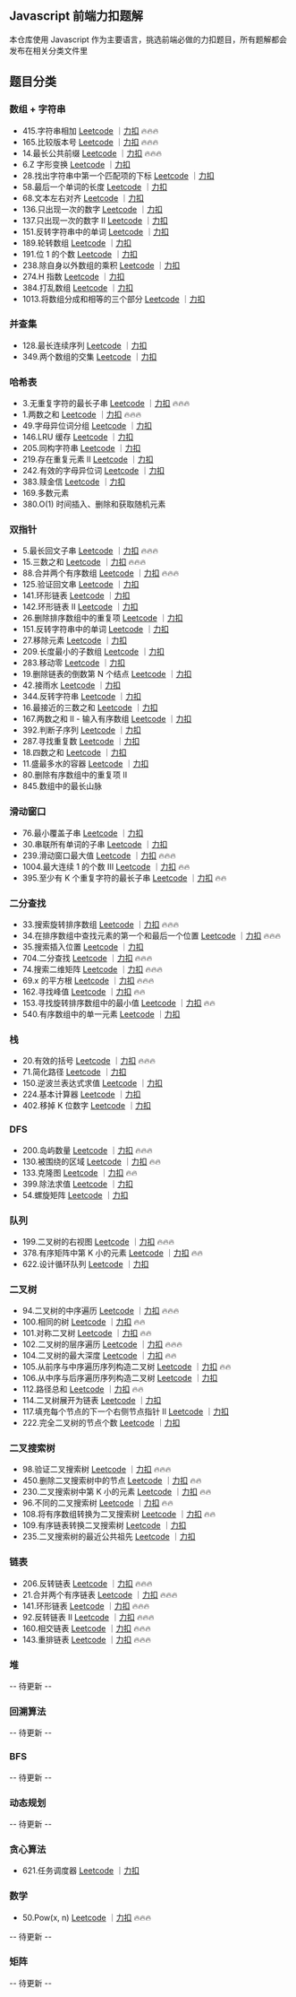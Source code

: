 ## Javascript 前端力扣题解

本仓库使用 Javascript 作为主要语言，挑选前端必做的力扣题目，所有题解都会发布在相关分类文件里

## 题目分类

### 数组 + 字符串

- 415.字符串相加 [Leetcode](https://leetcode.com/problems/add-strings/description/) ｜[力扣](https://leetcode.cn/problems/add-strings/description/) 🔥🔥🔥
- 165.比较版本号 [Leetcode](https://leetcode.com/problems/compare-version-numbers/description/) ｜[力扣](https://leetcode.cn/problems/compare-version-numbers/description/) 🔥🔥🔥
- 14.最长公共前缀 [Leetcode](https://leetcode.com/problems/longest-common-prefix/description/) ｜[力扣](https://leetcode.cn/problems/longest-common-prefix/description/) 🔥🔥🔥
- 6.Z 字形变换 [Leetcode](https://leetcode.com/problems/zigzag-conversion/description/) ｜[力扣](https://leetcode.cn/problems/zigzag-conversion/description/)
- 28.找出字符串中第一个匹配项的下标 [Leetcode](https://leetcode.com/problems/find-the-index-of-the-first-occurrence-in-a-string/description/) ｜[力扣](https://leetcode.cn/problems/find-the-index-of-the-first-occurrence-in-a-string/description/)
- 58.最后一个单词的长度 [Leetcode](https://leetcode.com/problems/length-of-last-word/description/) ｜[力扣](https://leetcode.cn/problems/length-of-last-word/description/)
- 68.文本左右对齐 [Leetcode](https://leetcode.com/problems/text-justification/description/) ｜[力扣](https://leetcode.cn/problems/text-justification/description/)
- 136.只出现一次的数字 [Leetcode](https://leetcode.com/problems/single-number/description/) ｜[力扣](https://leetcode.cn/problems/single-number/description/)
- 137.只出现一次的数字 II [Leetcode](https://leetcode.com/problems/single-number-ii/description/) ｜[力扣](https://leetcode.cn/problems/single-number-ii/description/)
- 151.反转字符串中的单词 [Leetcode](https://leetcode.com/problems/reverse-words-in-a-string/description/) ｜[力扣](https://leetcode.cn/problems/reverse-words-in-a-string/description/)
- 189.轮转数组 [Leetcode](https://leetcode.com/problems/rotate-array/description/) ｜[力扣](https://leetcode.cn/problems/rotate-array/description/)
- 191.位 1 的个数 [Leetcode](https://leetcode.com/problems/number-of-1-bits/description/) ｜[力扣](https://leetcode.cn/problems/number-of-1-bits/description/)
- 238.除自身以外数组的乘积 [Leetcode](https://leetcode.com/problems/product-of-array-except-self/description/) ｜[力扣](https://leetcode.cn/problems/product-of-array-except-self/description/)
- 274.H 指数 [Leetcode](https://leetcode.com/problems/h-index/description/) ｜[力扣](https://leetcode.cn/problems/h-index/description/)
- 384.打乱数组 [Leetcode](https://leetcode.com/problems/shuffle-an-array/description/) ｜[力扣](https://leetcode.cn/problems/shuffle-an-array/description/)
- 1013.将数组分成和相等的三个部分 [Leetcode](https://leetcode.com/problems/partition-array-into-three-parts-with-equal-sum/description/) ｜[力扣](https://leetcode.cn/problems/partition-array-into-three-parts-with-equal-sum/description/)

### 并查集

- 128.最长连续序列 [Leetcode](https://leetcode.com/problems/longest-consecutive-sequence/description/) ｜[力扣](https://leetcode.cn/problems/longest-consecutive-sequence/description/)
- 349.两个数组的交集 [Leetcode](https://leetcode.com/problems/intersection-of-two-arrays/description/) ｜[力扣](https://leetcode.cn/problems/intersection-of-two-arrays/description/)

### 哈希表

- 3.无重复字符的最长子串 [Leetcode](https://leetcode.com/problems/longest-substring-without-repeating-characters/) ｜[力扣](https://leetcode.cn/problems/longest-substring-without-repeating-characters/description/) 🔥🔥🔥
- 1.两数之和 [Leetcode](https://leetcode.com/problems/two-sum/) ｜[力扣](https://leetcode.cn/problems/two-sum/description/) 🔥🔥🔥
- 49.字母异位词分组 [Leetcode](https://leetcode.com/problems/group-anagrams/) ｜[力扣](https://leetcode.cn/problems/group-anagrams/description/)
- 146.LRU 缓存 [Leetcode](https://leetcode.com/problems/lru-cache/description/) ｜[力扣](https://leetcode.cn/problems/lru-cache/description/)
- 205.同构字符串 [Leetcode](https://leetcode.com/problems/isomorphic-strings/description/) ｜[力扣](https://leetcode.cn/problems/isomorphic-strings/description/)
- 219.存在重复元素 II [Leetcode](https://leetcode.com/problems/contains-duplicate-ii/description/) ｜[力扣](https://leetcode.cn/problems/contains-duplicate-ii/description/)
- 242.有效的字母异位词 [Leetcode](https://leetcode.com/problems/valid-anagram/description/) ｜[力扣](https://leetcode.cn/problems/valid-anagram/description/)
- 383.赎金信 [Leetcode](https://leetcode.com/problems/ransom-note/description/) ｜[力扣](https://leetcode.cn/problems/ransom-note/description/)
- 169.多数元素
- 380.O(1) 时间插入、删除和获取随机元素

### 双指针

- 5.最长回文子串 [Leetcode](https://leetcode.com/problems/longest-palindromic-substring/description/) ｜[力扣](https://leetcode.cn/problems/longest-palindromic-substring/description/) 🔥🔥🔥
- 15.三数之和 [Leetcode](https://leetcode.com/problems/3sum/description/) ｜[力扣](https://leetcode.cn/problems/3sum/description/) 🔥🔥🔥
- 88.合并两个有序数组 [Leetcode](https://leetcode.com/problems/merge-sorted-array/description/) ｜[力扣](https://leetcode.cn/problems/merge-sorted-array/description/) 🔥🔥🔥
- 125.验证回文串 [Leetcode](https://leetcode.com/problems/valid-palindrome/description/) ｜[力扣](https://leetcode.cn/problems/valid-palindrome/description/)
- 141.环形链表 [Leetcode](https://leetcode.com/problems/linked-list-cycle/description/) ｜[力扣](https://leetcode.cn/problems/linked-list-cycle/description/)
- 142.环形链表 II [Leetcode](https://leetcode.com/problems/linked-list-cycle-ii/description/) ｜[力扣](https://leetcode.cn/problems/linked-list-cycle-ii/description/)
- 26.删除排序数组中的重复项 [Leetcode](https://leetcode.com/problems/remove-duplicates-from-sorted-array/description/) ｜[力扣](https://leetcode.cn/problems/remove-duplicates-from-sorted-array/description/)
- 151.反转字符串中的单词 [Leetcode](https://leetcode.com/problems/reverse-words-in-a-string/description/) ｜[力扣](https://leetcode.cn/problems/reverse-words-in-a-string/description/)
- 27.移除元素 [Leetcode](https://leetcode.com/problems/remove-element/description/) ｜[力扣](https://leetcode.cn/problems/remove-element/description/)
- 209.长度最小的子数组 [Leetcode](https://leetcode.com/problems/minimum-size-subarray-sum/description/) ｜[力扣](https://leetcode.cn/problems/minimum-size-subarray-sum/description/)
- 283.移动零 [Leetcode](https://leetcode.com/problems/move-zeroes/description/) ｜[力扣](https://leetcode.cn/problems/move-zeroes/description/)
- 19.删除链表的倒数第 N 个结点 [Leetcode](https://leetcode.com/problems/remove-nth-node-from-end-of-list/description/) ｜[力扣](https://leetcode.cn/problems/remove-nth-node-from-end-of-list/description/)
- 42.接雨水 [Leetcode](https://leetcode.com/problems/trapping-rain-water/description/) ｜[力扣](https://leetcode.cn/problems/trapping-rain-water/description/)
- 344.反转字符串 [Leetcode](https://leetcode.com/problems/reverse-string/description/) ｜[力扣](https://leetcode.cn/problems/reverse-string/description/)
- 16.最接近的三数之和 [Leetcode](https://leetcode.com/problems/3sum-closest/description/) ｜[力扣](https://leetcode.cn/problems/3sum-closest/description/)
- 167.两数之和 II - 输入有序数组 [Leetcode](https://leetcode.com/problems/two-sum-ii-input-array-is-sorted/description/) ｜[力扣](https://leetcode.cn/problems/two-sum-ii-input-array-is-sorted/description/)
- 392.判断子序列 [Leetcode](https://leetcode.com/problems/is-subsequence/description/) ｜[力扣](https://leetcode.cn/problems/is-subsequence/description/)
- 287.寻找重复数 [Leetcode](https://leetcode.com/problems/find-the-duplicate-number/description/) ｜[力扣](https://leetcode.cn/problems/find-the-duplicate-number/description/)
- 18.四数之和 [Leetcode](https://leetcode.com/problems/4sum/description/) ｜[力扣](https://leetcode.cn/problems/4sum/description/)
- 11.盛最多水的容器 [Leetcode](https://leetcode.com/problems/container-with-most-water/description/) ｜[力扣](https://leetcode.cn/problems/container-with-most-water/description/)
- 80.删除有序数组中的重复项 II
- 845.数组中的最长山脉

### 滑动窗口

- 76.最小覆盖子串 [Leetcode](https://leetcode.com/problems/minimum-window-substring/description/) ｜[力扣](https://leetcode.cn/problems/minimum-window-substring/description/)
- 30.串联所有单词的子串 [Leetcode](https://leetcode.com/problems/substring-with-concatenation-of-all-words/description/) ｜[力扣](https://leetcode.cn/problems/substring-with-concatenation-of-all-words/description/)
- 239.滑动窗口最大值 [Leetcode](https://leetcode.com/problems/sliding-window-maximum/description/) ｜[力扣](https://leetcode.cn/problems/sliding-window-maximum/description/) 🔥🔥🔥
- 1004.最大连续 1 的个数 III
  [Leetcode](https://leetcode.com/problems/max-consecutive-ones-iii/description/) ｜[力扣](https://leetcode.cn/problems/max-consecutive-ones-iii/description/) 🔥🔥
- 395.至少有 K 个重复字符的最长子串
  [Leetcode](https://leetcode.com/problems/longest-substring-with-at-least-k-repeating-characters/) ｜[力扣](https://leetcode.cn/problems/longest-substring-with-at-least-k-repeating-characters/description/) 🔥🔥

### 二分查找

- 33.搜索旋转排序数组 [Leetcode](https://leetcode.com/problems/search-in-rotated-sorted-array/description/) ｜[力扣](https://leetcode.cn/problems/search-in-rotated-sorted-array/description/) 🔥🔥🔥
- 34.在排序数组中查找元素的第一个和最后一个位置 [Leetcode](https://leetcode.com/problems/find-first-and-last-position-of-element-in-sorted-array/description/) ｜[力扣](https://leetcode.cn/problems/find-first-and-last-position-of-element-in-sorted-array/description/) 🔥🔥🔥
- 35.搜索插入位置 [Leetcode](https://leetcode.com/problems/search-insert-position/description/) ｜[力扣](https://leetcode.cn/problems/search-insert-position/description/)
- 704.二分查找 [Leetcode](https://leetcode.com/problems/binary-search/description/) ｜[力扣](https://leetcode.cn/problems/binary-search/description/) 🔥🔥🔥
- 74.搜索二维矩阵 [Leetcode](https://leetcode.com/problems/search-a-2d-matrix/description/) ｜[力扣](http://leetcode.cn/problems/search-a-2d-matrix/description/) 🔥🔥🔥
- 69.x 的平方根 [Leetcode](https://leetcode.com/problems/sqrtx/description/) ｜[力扣](https://leetcode.cn/problems/sqrtx/description/) 🔥🔥🔥
- 162.寻找峰值 [Leetcode](https://leetcode.com/problems/find-peak-element/submissions/1537785149/) ｜[力扣](https://leetcode.cn/problems/find-peak-element/description/) 🔥🔥
- 153.寻找旋转排序数组中的最小值 [Leetcode](https://leetcode.com/problems/find-minimum-in-rotated-sorted-array/description/) ｜[力扣](https://leetcode.cn/problems/find-minimum-in-rotated-sorted-array/description/) 🔥🔥
- 540.有序数组中的单一元素 [Leetcode](https://leetcode.com/problems/single-element-in-a-sorted-array/submissions/1538747212/) ｜[力扣](https://leetcode.cn/problems/single-element-in-a-sorted-array/description/)

### 栈

- 20.有效的括号 [Leetcode](https://leetcode.com/problems/valid-parentheses/description/) ｜[力扣](https://leetcode.cn/problems/valid-parentheses/description/) 🔥🔥🔥
- 71.简化路径 [Leetcode](https://leetcode.com/problems/simplify-path/description/) ｜[力扣](https://leetcode.cn/problems/simplify-path/description/)
- 150.逆波兰表达式求值 [Leetcode](https://leetcode.com/problems/evaluate-reverse-polish-notation/description/) ｜[力扣](https://leetcode.cn/problems/evaluate-reverse-polish-notation/description/)
- 224.基本计算器 [Leetcode](https://leetcode.com/problems/basic-calculator/description/) ｜[力扣](https://leetcode.cn/problems/basic-calculator/description/)
- 402.移掉 K 位数字 [Leetcode](https://leetcode.com/problems/remove-k-digits/description/) ｜[力扣](https://leetcode.cn/problems/remove-k-digits/description/)

### DFS

- 200.岛屿数量 [Leetcode](https://leetcode.com/problems/number-of-islands/description/) ｜[力扣](https://leetcode.cn/problems/number-of-islands/description/) 🔥🔥🔥
- 130.被围绕的区域 [Leetcode](https://leetcode.com/problems/surrounded-regions/description/) ｜[力扣](https://leetcode.cn/problems/surrounded-regions/description/) 🔥🔥
- 133.克隆图 [Leetcode](https://leetcode.com/problems/clone-graph/description/) ｜[力扣](https://leetcode.cn/problems/clone-graph/description/) 🔥🔥
- 399.除法求值 [Leetcode](https://leetcode.com/problems/evaluate-division/description/) ｜[力扣](https://leetcode.cn/problems/evaluate-division/description/)
- 54.螺旋矩阵 [Leetcode](https://leetcode.com/problems/spiral-matrix/description/) ｜[力扣](https://leetcode.cn/problems/spiral-matrix/description/)

### 队列

- 199.二叉树的右视图 [Leetcode](https://leetcode.com/problems/binary-tree-right-side-view/description/) ｜[力扣](https://leetcode.cn/problems/binary-tree-right-side-view/description/) 🔥🔥🔥
- 378.有序矩阵中第 K 小的元素 [Leetcode](https://leetcode.com/problems/kth-smallest-element-in-a-sorted-matrix/description/) ｜[力扣](https://leetcode.cn/problems/kth-smallest-element-in-a-sorted-matrix/description/) 🔥🔥
- 622.设计循环队列 [Leetcode](https://leetcode.com/problems/design-circular-queue/description/) ｜[力扣](https://leetcode.cn/problems/design-circular-queue/description/)

### 二叉树

- 94.二叉树的中序遍历
  [Leetcode](https://leetcode.com/problems/binary-tree-inorder-traversal/description/) ｜[力扣](https://leetcode.cn/problems/binary-tree-inorder-traversal/description/) 🔥🔥🔥
- 100.相同的树
  [Leetcode](https://leetcode.com/problems/same-tree/description/) ｜[力扣](https://leetcode.cn/problems/same-tree/description/) 🔥🔥
- 101.对称二叉树
  [Leetcode](https://leetcode.com/problems/symmetric-tree/description/) ｜[力扣](https://leetcode.cn/problems/symmetric-tree/description/) 🔥🔥
- 102.二叉树的层序遍历
  [Leetcode](https://leetcode.com/problems/binary-tree-level-order-traversal/) ｜[力扣](https://leetcode.cn/problems/binary-tree-level-order-traversal/description/) 🔥🔥🔥
- 104.二叉树的最大深度
  [Leetcode](https://leetcode.com/problems/maximum-depth-of-binary-tree/description/) ｜[力扣](https://leetcode.cn/problems/maximum-depth-of-binary-tree/description/) 🔥🔥
- 105.从前序与中序遍历序列构造二叉树 [Leetcode](https://leetcode.com/problems/construct-binary-tree-from-preorder-and-inorder-traversal/description/) ｜[力扣](https://leetcode.cn/problems/construct-binary-tree-from-preorder-and-inorder-traversal/description/) 🔥🔥
- 106.从中序与后序遍历序列构造二叉树 [Leetcode](https://leetcode.com/problems/construct-binary-tree-from-inorder-and-postorder-traversal/description/) ｜[力扣](https://leetcode.cn/problems/construct-binary-tree-from-inorder-and-postorder-traversal/description/)
- 112.路径总和 [Leetcode](https://leetcode.com/problems/path-sum/description/) ｜[力扣](https://leetcode.cn/problems/path-sum/description/) 🔥🔥
- 114.二叉树展开为链表 [Leetcode](https://leetcode.com/problems/flatten-binary-tree-to-linked-list/description/) ｜[力扣](https://leetcode.cn/problems/flatten-binary-tree-to-linked-list/description/)
- 117.填充每个节点的下一个右侧节点指针 II [Leetcode](https://leetcode.com/problems/populating-next-right-pointers-in-each-node-ii/description/) ｜[力扣](https://leetcode.cn/problems/populating-next-right-pointers-in-each-node-ii/description/)
- 222.完全二叉树的节点个数 [Leetcode](https://leetcode.com/problems/count-complete-tree-nodes/description/) ｜[力扣](https://leetcode.cn/problems/count-complete-tree-nodes/description/)

### 二叉搜索树

- 98.验证二叉搜索树 [Leetcode](https://leetcode.com/problems/validate-binary-search-tree/description/) ｜[力扣](https://leetcode.cn/problems/validate-binary-search-tree/description/) 🔥🔥🔥
- 450.删除二叉搜索树中的节点 [Leetcode](https://leetcode.com/problems/delete-node-in-a-bst/) ｜[力扣](https://leetcode.cn/problems/delete-node-in-a-bst/description/) 🔥🔥
- 230.二叉搜索树中第 K 小的元素 [Leetcode](https://leetcode.com/problems/kth-smallest-element-in-a-bst/description/) ｜[力扣](https://leetcode.cn/problems/kth-smallest-element-in-a-bst/description/) 🔥🔥
- 96.不同的二叉搜索树 [Leetcode](https://leetcode.com/problems/unique-binary-search-trees/description/) ｜[力扣](https://leetcode.cn/problems/unique-binary-search-trees/description/) 🔥🔥
- 108.将有序数组转换为二叉搜索树 [Leetcode](https://leetcode.com/problems/convert-sorted-array-to-binary-search-tree/description/) ｜[力扣](https://leetcode.cn/problems/convert-sorted-array-to-binary-search-tree/description/) 🔥🔥
- 109.有序链表转换二叉搜索树 [Leetcode](https://leetcode.com/problems/convert-sorted-list-to-binary-search-tree/description/) ｜[力扣](https://leetcode.cn/problems/convert-sorted-list-to-binary-search-tree/description/)
- 235.二叉搜索树的最近公共祖先 [Leetcode](https://leetcode.com/problems/lowest-common-ancestor-of-a-binary-search-tree/description/) ｜[力扣](https://leetcode.cn/problems/lowest-common-ancestor-of-a-binary-search-tree/description/)

### 链表

- 206.反转链表 [Leetcode](https://leetcode.com/problems/reverse-linked-list/description/) ｜[力扣](https://leetcode.cn/problems/reverse-linked-list/description/) 🔥🔥🔥
- 21.合并两个有序链表 [Leetcode](https://leetcode.com/problems/merge-two-sorted-lists/description/) ｜[力扣](https://leetcode.cn/problems/merge-two-sorted-lists/description/) 🔥🔥🔥
- 141.环形链表 [Leetcode](https://leetcode.com/problems/linked-list-cycle/) ｜[力扣](https://leetcode.cn/problems/linked-list-cycle/description/) 🔥🔥🔥
- 92.反转链表 II [Leetcode](https://leetcode.com/problems/reverse-linked-list-ii/) ｜[力扣](https://leetcode.cn/problems/reverse-linked-list-ii/description/) 🔥🔥🔥
- 160.相交链表 [Leetcode](https://leetcode.com/problems/intersection-of-two-linked-lists/description/) ｜[力扣](https://leetcode.cn/problems/intersection-of-two-linked-lists/description/) 🔥🔥🔥
- 143.重排链表 [Leetcode](https://leetcode.com/problems/reorder-list/) ｜[力扣](https://leetcode.cn/problems/reorder-list/description/) 🔥🔥🔥

### 堆

-- 待更新 --

### 回溯算法

-- 待更新 --

### BFS

-- 待更新 --

### 动态规划

-- 待更新 --

### 贪心算法

- 621.任务调度器 [Leetcode](https://leetcode.com/problems/task-scheduler/) ｜[力扣](https://leetcode.cn/problems/task-scheduler/description/)

### 数学

- 50.Pow(x, n) [Leetcode](https://leetcode.com/problems/powx-n/) ｜[力扣](https://leetcode.cn/problems/powx-n/description/) 🔥🔥🔥

-- 待更新 --

### 矩阵

-- 待更新 --

